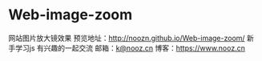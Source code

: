 # Web-image-zoom
网站图片放大镜效果
预览地址：http://noozn.github.io/Web-image-zoom/
新手学习js 有兴趣的一起交流
邮箱：k@nooz.cn
博客：https://www.nooz.cn
